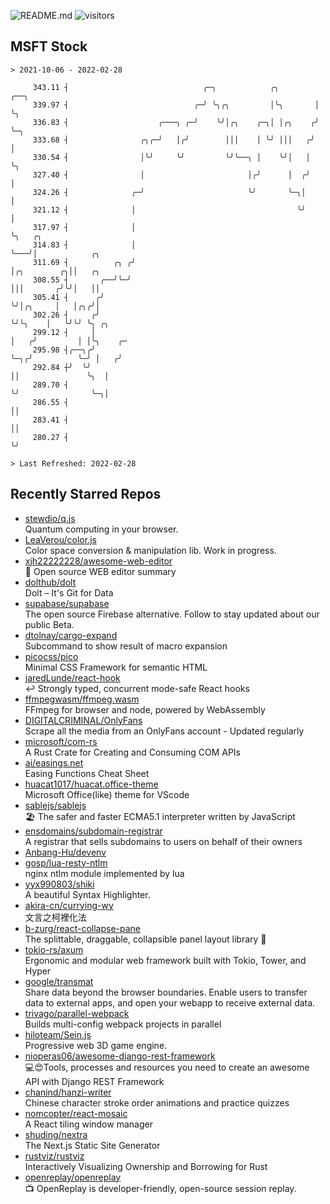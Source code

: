![README.md](https://github.com/Gerhut/Gerhut/workflows/README.md/badge.svg)
![visitors](https://visitors.vercel.app/Gerhut/Gerhut?token=8cf69d1f6813d272ef062726b6070c9be4ff72038cfe5a7ded7384a8da65d866)

## MSFT Stock

```
> 2021-10-06 - 2022-02-28

     343.11 ┤                              ╭─╮            ╭╮        ╭──╮                                         
     339.97 ┤                            ╭─╯ ╰╮╭╮         │╰╮       │  ╰╮                                        
     336.83 ┤                    ╭───╮ ╭─╯    ╰╯│╭╮    ╭─╮│ │╭╮    ╭╯   ╰─╮                                      
     333.68 ┤                ╭╮╭─╯   │╭╯        │││    │ ╰╯ │││   ╭╯      │                                      
     330.54 ┤                │╰╯     ╰╯         ╰╯╰──╮ │    ╰╯│   │       ╰╮                                     
     327.40 ┤                │                       │╭╯      │  ╭╯        │                                     
     324.26 ┤              ╭─╯                       ╰╯       ╰─╮│         │                                     
     321.12 ┤              │                                    ╰╯         │                                     
     317.97 ┤              │                                               ╰╮   ╭╮                               
     314.83 ┤              │                                                ╰───╯│            ╭╮                 
     311.69 ┤          ╭╮ ╭╯                                                     │╭╮        ╭╮││   ╭╮            
     308.55 ┤       ╭──╯╰─╯                                                      │││       ╭╯╰╯│   ││            
     305.41 ┤      ╭╯                                                            ╰╯│╭╮     │   │╭╮╭╯│            
     302.26 ┤     ╭╯                                                               ╰╯╰╮    │   ╰╯╰╯ ╰╮ ╭╮        
     299.12 ┤     │                                                                   │   ╭╯         │ │╰╮    ╭─ 
     295.98 ┤╭──╮╭╯                                                                   ╰─╮╭╯          ╰─╯ │   ╭╯  
     292.84 ┼╯  ╰╯                                                                      ││               ╰╮  │   
     289.70 ┤                                                                           ╰╯                ╰─╮│   
     286.55 ┤                                                                                               ││   
     283.41 ┤                                                                                               ││   
     280.27 ┤                                                                                               ╰╯   

> Last Refreshed: 2022-02-28
```

## Recently Starred Repos

- [stewdio/q.js](https://github.com/stewdio/q.js)  
  Quantum computing in your browser.
- [LeaVerou/color.js](https://github.com/LeaVerou/color.js)  
  Color space conversion & manipulation lib. Work in progress.
- [xjh22222228/awesome-web-editor](https://github.com/xjh22222228/awesome-web-editor)  
  🔨  Open source WEB editor summary
- [dolthub/dolt](https://github.com/dolthub/dolt)  
  Dolt – It's Git for Data
- [supabase/supabase](https://github.com/supabase/supabase)  
  The open source Firebase alternative. Follow to stay updated about our public Beta.
- [dtolnay/cargo-expand](https://github.com/dtolnay/cargo-expand)  
  Subcommand to show result of macro expansion
- [picocss/pico](https://github.com/picocss/pico)  
  Minimal CSS Framework for semantic HTML
- [jaredLunde/react-hook](https://github.com/jaredLunde/react-hook)  
  ↩ Strongly typed, concurrent mode-safe React hooks
- [ffmpegwasm/ffmpeg.wasm](https://github.com/ffmpegwasm/ffmpeg.wasm)  
  FFmpeg for browser and node, powered by WebAssembly
- [DIGITALCRIMINAL/OnlyFans](https://github.com/DIGITALCRIMINAL/OnlyFans)  
  Scrape all the media from an OnlyFans account - Updated regularly
- [microsoft/com-rs](https://github.com/microsoft/com-rs)  
  A Rust Crate for Creating and Consuming COM APIs
- [ai/easings.net](https://github.com/ai/easings.net)  
  Easing Functions Cheat Sheet
- [huacat1017/huacat.office-theme](https://github.com/huacat1017/huacat.office-theme)  
  Microsoft Office(like) theme for VScode
- [sablejs/sablejs](https://github.com/sablejs/sablejs)  
  🏖️ The safer and faster ECMA5.1 interpreter written by JavaScript
- [ensdomains/subdomain-registrar](https://github.com/ensdomains/subdomain-registrar)  
  A registrar that sells subdomains to users on behalf of their owners
- [Anbang-Hu/devenv](https://github.com/Anbang-Hu/devenv)  
- [gosp/lua-resty-ntlm](https://github.com/gosp/lua-resty-ntlm)  
  nginx ntlm module implemented by lua
- [yyx990803/shiki](https://github.com/yyx990803/shiki)  
  A beautiful Syntax Highlighter.
- [akira-cn/currying-wy](https://github.com/akira-cn/currying-wy)  
  文言之柯裡化法
- [b-zurg/react-collapse-pane](https://github.com/b-zurg/react-collapse-pane)  
  The splittable, draggable, collapsible panel layout library 🎉
- [tokio-rs/axum](https://github.com/tokio-rs/axum)  
  Ergonomic and modular web framework built with Tokio, Tower, and Hyper
- [google/transmat](https://github.com/google/transmat)  
  Share data beyond the browser boundaries. Enable users to transfer data to external apps, and open your webapp to receive external data.
- [trivago/parallel-webpack](https://github.com/trivago/parallel-webpack)  
  Builds multi-config webpack projects in parallel
- [hiloteam/Sein.js](https://github.com/hiloteam/Sein.js)  
  Progressive web 3D game engine.
- [nioperas06/awesome-django-rest-framework](https://github.com/nioperas06/awesome-django-rest-framework)  
   💻😍Tools, processes and resources you need to create an awesome API with Django REST Framework
- [chanind/hanzi-writer](https://github.com/chanind/hanzi-writer)  
  Chinese character stroke order animations and practice quizzes
- [nomcopter/react-mosaic](https://github.com/nomcopter/react-mosaic)  
  A React tiling window manager
- [shuding/nextra](https://github.com/shuding/nextra)  
  The Next.js Static Site Generator
- [rustviz/rustviz](https://github.com/rustviz/rustviz)  
  Interactively Visualizing Ownership and Borrowing for Rust
- [openreplay/openreplay](https://github.com/openreplay/openreplay)  
  :tv: OpenReplay is developer-friendly, open-source session replay.
